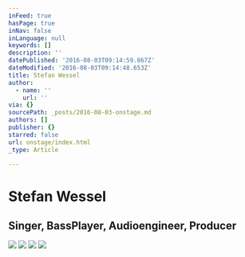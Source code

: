 ```yaml
---
inFeed: true
hasPage: true
inNav: false
inLanguage: null
keywords: []
description: ''
datePublished: '2016-08-03T09:14:59.867Z'
dateModified: '2016-08-03T09:14:48.653Z'
title: Stefan Wessel
author:
  - name: ''
    url: ''
via: {}
sourcePath: _posts/2016-08-03-onstage.md
authors: []
publisher: {}
starred: false
url: onstage/index.html
_type: Article

---
```

# Stefan Wessel

## Singer, BassPlayer, Audioengineer, Producer
![](https://the-grid-user-content.s3-us-west-2.amazonaws.com/150b50fa-e175-436f-9236-902712131875.jpg)
![](https://the-grid-user-content.s3-us-west-2.amazonaws.com/0eadcb37-5d56-4a87-b0b9-9252526a6639.jpg)
![](https://the-grid-user-content.s3-us-west-2.amazonaws.com/2330a7de-4987-4b41-ab5c-8ebee09ce3db.jpg)
![](https://the-grid-user-content.s3-us-west-2.amazonaws.com/8ac8f4b0-f723-4a5c-bd6f-aa5800d6fee0.jpg)